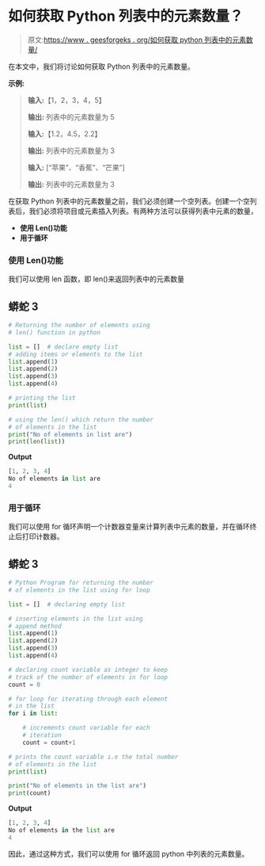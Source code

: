 # 如何获取 Python 列表中的元素数量？

> 原文:[https://www . geesforgeks . org/如何获取 python 列表中的元素数量/](https://www.geeksforgeeks.org/how-to-get-the-number-of-elements-in-a-python-list/)

在本文中，我们将讨论如何获取 Python 列表中的元素数量。

**示例:**

> **输入:**【1，2，3，4，5】
> 
> **输出:**
> 列表中的元素数量为
> 5
> 
> **输入:**【1.2，4.5，2.2】
> 
> **输出:**
> 列表中的元素数量为
> 3
> 
> **输入:** [“苹果”、“香蕉”、“芒果”]
> 
> **输出:**
> 列表中的元素数量为
> 3

在获取 Python 列表中的元素数量之前，我们必须创建一个空列表。创建一个空列表后，我们必须将项目或元素插入列表。有两种方法可以获得列表中元素的数量，

*   **使用 Len()功能**
*   **用于循环**

### **使用 Len()功能**

我们可以使用 len 函数，即 len()来返回列表中的元素数量

## 蟒蛇 3

```py
# Returning the number of elements using
# len() function in python

list = []  # declare empty list
# adding items or elements to the list
list.append(1)
list.append(2)
list.append(3)
list.append(4)

# printing the list
print(list)

# using the len() which return the number
# of elements in the list
print("No of elements in list are")
print(len(list))
```

**Output**

```py
[1, 2, 3, 4]
No of elements in list are
4
```

### 用于循环

我们可以使用 for 循环声明一个计数器变量来计算列表中元素的数量，并在循环终止后打印计数器。

## 蟒蛇 3

```py
# Python Program for returning the number
# of elements in the list using for loop

list = []  # declaring empty list

# inserting elements in the list using
# append method
list.append(1)
list.append(2)
list.append(3)
list.append(4)

# declaring count variable as integer to keep
# track of the number of elements in for loop
count = 0 

# for loop for iterating through each element
# in the list
for i in list:

    # increments count variable for each
    # iteration
    count = count+1

# prints the count variable i.e the total number
# of elements in the list
print(list)

print("No of elements in the list are")
print(count)
```

**Output**

```py
[1, 2, 3, 4]
No of elements in the list are
4
```

因此，通过这种方式，我们可以使用 for 循环返回 python 中列表的元素数量。